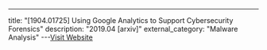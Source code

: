 ---
title: "[1904.01725] Using Google Analytics to Support Cybersecurity Forensics"
description: "2019.04 [arxiv]"
external_category: "Malware Analysis"
---[Visit Website](https://arxiv.org/abs/1904.01725)

